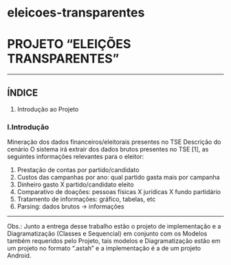 eleicoes-transparentes
======================

# PROJETO “ELEIÇÕES TRANSPARENTES”
---

## ÍNDICE
1. Introdução ao Projeto

### I.Introdução
Mineração dos dados financeiros/eleitorais presentes no TSE
Descrição do cenário
O sistema irá extrair dos dados brutos presentes no TSE [1], as seguintes informações
relevantes para o eleitor:

1. Prestação de contas por partido/candidato
2. Custos das campanhas por ano: qual partido gasta mais por campanha
3. Dinheiro gasto X partido/candidato eleito
4. Comparativo de doações: pessoas físicas X jurídicas X fundo partidário
5. Tratamento de informações: gráfico, tabelas, etc
6. Parsing: dados brutos -> informações

---

Obs.: Junto a entrega desse trabalho estão o projeto de implementação e a
Diagramatização (Classes e Sequencial) em conjunto com os Modelos também
requeridos pelo Projeto, tais modelos e Diagramatização estão em um projeto no
formato “.astah” e a implementação é a de um projeto Android.


